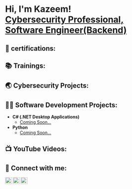 <h1>Hi, I'm Kazeem! <br/>
<a href="https://www.linkedin.com/in/muyideen-kazeem-93060874/">Cybersecurity Professional, Software Engineer(Backend)</a>

<h2>🔖 certifications:</h2>

<h2>📚 Trainings:</h2>

<h2>🌏 Cybersecurity Projects:</h2>

<h2>👨‍💻 Software Development Projects:</h2>

- <b>C# (.NET Desktop Applications)</b>
  - [Coming Soon...](https://github.com/)
- <b>Python</b>
  - [Coming Soon...](https://github.com/)

<h2>📺 YouTube Videos:</h2>

<h2> 🤳 Connect with me:</h2>

[<img align="left" alt="mukaz4god | YouTube" width="22px" src="https://cdn.jsdelivr.net/npm/simple-icons@v3/icons/youtube.svg" />][youtube]
[<img align="left" alt="mukaz4god | Twitter" width="22px" src="https://cdn.jsdelivr.net/npm/simple-icons@v3/icons/twitter.svg" />][twitter]
[<img align="left" alt="mukaz4god | LinkedIn" width="22px" src="https://cdn.jsdelivr.net/npm/simple-icons@v3/icons/linkedin.svg" />][linkedin]


[linkedin]: https://www.linkedin.com/in/muyideen-kazeem-93060874/
[youtube]: https://www.youtube.com/channel/UCWzCUr6RYnZ0rRvdmQoRHqw
[twitter]: https://twitter.com/qhastsolution
[Email]: mailto:muyideenkazeem2011@gmail.com

<!--
**mukaz4god/mukaz4god** is a ✨ _special_ ✨ repository because its `README.md` (this file) appears on your GitHub profile.

Here are some ideas to get you started:

- 🔭 I’m currently working on ...
- 🌱 I’m currently learning ...
- 👯 I’m looking to collaborate on ...
- 🤔 I’m looking for help with ...
- 💬 Ask me about ...
- 📫 How to reach me: ...
- 😄 Pronouns: ...
- ⚡ Fun fact: ...
-->
